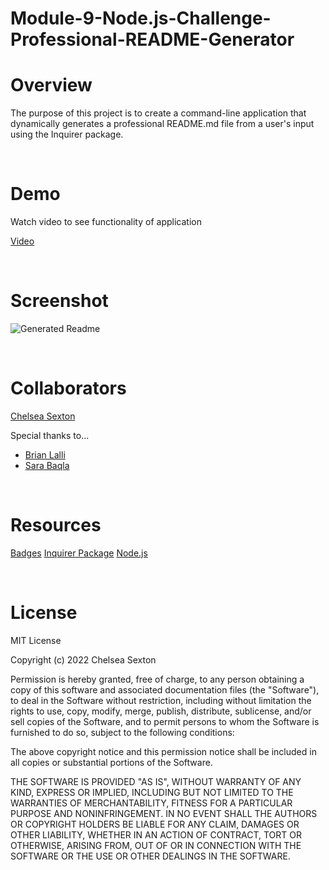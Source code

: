 # Module-9-Node.js-Challenge-Professional-README-Generator

# Overview
The purpose of this project is to create a command-line application that dynamically generates a professional README.md file from a user's input using the Inquirer package. 

<br>

# Demo
Watch video to see functionality of application

[Video]()

<br>

#   Screenshot

![Generated Readme]()

<br>

# Collaborators
[Chelsea Sexton](https://github.com/chelsea314)
<br>

Special thanks to...
<br>
* [Brian Lalli](https://github.com/BrianLalli)
* [Sara Baqla](https://github.com/missatrox44)

<br>

# Resources
[Badges](https://gist.github.com/lukas-h/2a5d00690736b4c3a7ba)
[Inquirer Package](https://www.npmjs.com/package/inquirer/v/8.2.4)
[Node.js](https://nodejs.org/api/fs.html)


<br>

# License
MIT License

Copyright (c) 2022 Chelsea Sexton

Permission is hereby granted, free of charge, to any person obtaining a copy
of this software and associated documentation files (the "Software"), to deal
in the Software without restriction, including without limitation the rights
to use, copy, modify, merge, publish, distribute, sublicense, and/or sell
copies of the Software, and to permit persons to whom the Software is
furnished to do so, subject to the following conditions:

The above copyright notice and this permission notice shall be included in all
copies or substantial portions of the Software.

THE SOFTWARE IS PROVIDED "AS IS", WITHOUT WARRANTY OF ANY KIND, EXPRESS OR
IMPLIED, INCLUDING BUT NOT LIMITED TO THE WARRANTIES OF MERCHANTABILITY,
FITNESS FOR A PARTICULAR PURPOSE AND NONINFRINGEMENT. IN NO EVENT SHALL THE
AUTHORS OR COPYRIGHT HOLDERS BE LIABLE FOR ANY CLAIM, DAMAGES OR OTHER
LIABILITY, WHETHER IN AN ACTION OF CONTRACT, TORT OR OTHERWISE, ARISING FROM,
OUT OF OR IN CONNECTION WITH THE SOFTWARE OR THE USE OR OTHER DEALINGS IN THE
SOFTWARE.
